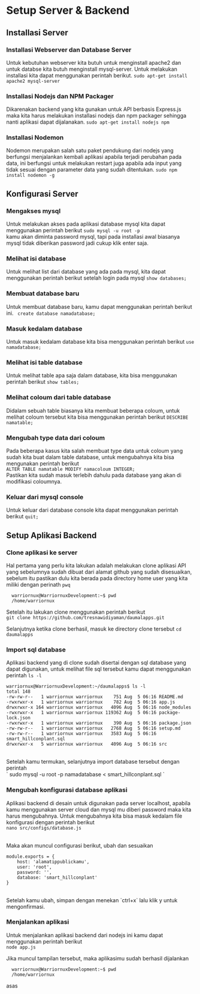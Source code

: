# Setup Server & Backend

## Installasi Server
### Installasi Webserver dan Database Server
Untuk kebutuhan webserver kita butuh untuk menginstall apache2 dan untuk databse kita butuh menginstall mysql-server. Untuk melakukan installasi kita dapat menggunakan perintah berikut.
` sudo apt-get install apache2 mysql-server `

### Installasi Nodejs dan NPM Packager
Dikarenakan backend yang kita gunakan untuk API berbasis Express.js maka kita harus melakukan installasi nodejs dan npm packager sehingga nanti aplikasi dapat dijalanakan.
` sudo apt-get install nodejs npm `

### Installasi Nodemon 
Nodemon merupakan salah satu paket pendukung dari nodejs yang berfungsi menjalankan kembali aplikasi apabila terjadi perubahan pada data, ini berfungsi untuk melakukan restart juga apabila ada input yang tidak sesuai dengan parameter data yang sudah ditentukan.
` sudo npm install nodemon -g `

## Konfigurasi Server
### Mengakses mysql
Untuk melakukan akses pada aplikasi database mysql kita dapat menggunakan perintah berikut
` sudo mysql -u root -p ` <br>
kamu akan diminta password mysql, tapi pada installasi awal biasanya mysql tidak diberikan password jadi cukup klik enter saja.

### Melihat isi database
Untuk melihat list dari database yang ada pada mysql, kita dapat menggunakan perintah berikut setelah login pada mysql
` show databases; `

### Membuat database baru
Untuk membuat database baru, kamu dapat menggunakan perintah berikut ini.
` create database namadatabase;`

### Masuk kedalam database
Untuk masuk kedalam database kita bisa menggunakan perintah berikut
` use namadatabase; `

### Melihat isi table database
Untuk melihat table apa saja dalam database, kita bisa menggunakan perintah berikut
` show tables; `

### Melihat coloum dari table database
Didalam sebuah table biasanya kita membuat beberapa coloum, untuk melihat coloum tersebut kita bisa menggunakan perintah berikut
` DESCRIBE namatable; `

### Mengubah type data dari coloum
Pada beberapa kasus kita salah membuat type data untuk coloum yang sudah kita buat dalam table database, untuk mengubahnya kita bisa mengunakan perintah berikut<br>
` ALTER TABLE namatable MODIFY namacoloum INTEGER; ` <br>
Pastikan kita sudah masuk terlebih dahulu pada database yang akan di modifikasi coloumnya.

### Keluar dari mysql console
Untuk keluar dari database console kita dapat menggunakan perintah berikut
` quit; `

## Setup Aplikasi Backend
### Clone aplikasi ke server
Hal pertama yang perlu kita lakukan adalah melakukan clone aplikasi API yang sebelumnya sudah dibuat dari alamat github yang sudah disesuaikan, sebelum itu pastikan dulu kita berada pada directory home user yang kita miliki dengan perinath ` pwq ` <br>
```
  warriornux@WarriornuxDevelopment:~$ pwd
  /home/warriornux 
```
Setelah itu lakukan clone menggunakan perintah berikut <br>
` git clone https://github.com/tresnawidiyaman/daumalapps.git ` <br>

Selanjutnya ketika clone berhasil, masuk ke directory clone tersebut ` cd daumalapps `

### Import sql database
Aplikasi backend yang di clone sudah disertai dengan sql database yang dapat digunakan, untuk melihat file sql tersebut kamu dapat menggunakan perintah `ls -l`<br>
```
warriornux@WarriornuxDevelopment:~/daumalapps$ ls -l
total 148
-rw-rw-r--   1 warriornux warriornux    751 Aug  5 06:16 README.md
-rwxrwxr-x   1 warriornux warriornux    782 Aug  5 06:16 app.js
drwxrwxr-x 164 warriornux warriornux   4096 Aug  5 06:16 node_modules
-rwxrwxr-x   1 warriornux warriornux 119362 Aug  5 06:16 package-lock.json
-rwxrwxr-x   1 warriornux warriornux    390 Aug  5 06:16 package.json
-rw-rw-r--   1 warriornux warriornux   2768 Aug  5 06:16 setup.md
-rw-rw-r--   1 warriornux warriornux   3583 Aug  5 06:16 smart_hillconplant.sql
drwxrwxr-x   5 warriornux warriornux   4096 Aug  5 06:16 src
```
<br>
Setelah kamu termukan, selanjutnya import database tersebut dengan perintah <br>
` sudo mysql -u root -p namadatabase < smart_hillconplant.sql `

### Mengubah konfigurasi database aplikasi
Aplikasi backend di desain untuk digunakan pada server localhost, apabila kamu menggunakan server cloud dan mysql mu diberi password maka kita harus mengubahnya.
Untuk mengubahnya kita bisa masuk kedalam file konfigurasi dengan perintah berikut <br>
` nano src/configs/database.js ` <br><br>

Maka akan muncul configurasi berikut, ubah dan sesuaikan<br>
```
module.exports = {
    host: 'alamatippublickamu',
    user: 'root',
    password: '',
    database: 'smart_hillconplant'
}
```
<br>
Setelah kamu ubah, simpan dengan menekan `ctrl+x` lalu klik y untuk mengonfirmasi.

### Menjalankan aplikasi
Untuk menjalankan aplikasi backend dari nodejs ini kamu dapat menggunakan perintah berikut<br>
`node app.js` <br>

Jika muncul tampilan tersebut, maka aplikasimu sudah berhasil dijalankan<br>
```
  warriornux@WarriornuxDevelopment:~$ pwd
  /home/warriornux 
```

asas
